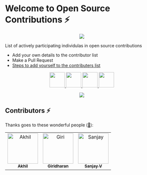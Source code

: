 # Welcome to Open Source Contributions ⚡


<p align="center">
    <a href="#">
        <img  src="https://res.cloudinary.com/dr8csfvlj/image/upload/v1702916417/git-2_qlcgut.png"/>
    </a>
</p>

<p>List of actively participating individulas in open source contributions</p>

- Add your own details to the contributor list
- Make a Pull Request
- [Steps to add yourself to the contributers list](https://github.com/ALANAK777/Welcome-to-Open-Source-Contribution/blob/main/Contribute.md)

<p align="center">
    <a href="https://twitter.com/akhil_r777">
        <img height="50" src="https://cdn-icons-png.flaticon.com/512/4096/4096132.png"/>
    </a>
    <a href="https://www.linkedin.com/in/akhil-r777/">
        <img height="50" src="https://user-images.githubusercontent.com/46517096/166973395-19676cd8-f8ec-4abf-83ff-da8243505b82.png"/>
    </a>
    <a href="https://youtube.com/@notsatisfy-777?si=eKpJPCliUGZxqOwz">
        <img height="50"  src="https://res.cloudinary.com/dr8csfvlj/image/upload/v1702919669/ytx_vkpqjc.png"/>
    </a>
    <a href="https://www.instagram.com/alan_unique_15/">
        <img height="50" src="https://user-images.githubusercontent.com/46517096/166974368-9798f39f-1f46-499c-b14e-81f0a3f83a06.png"/>
    </a>
</p>
  
<p align="center">
  <img src= "https://media.giphy.com/media/3xz2Bw12fe9iyG06v6/giphy.gif">
</p>

## Contributors ⚡

Thanks goes to these wonderful people ([:hugs:](https://allcontributors.org/docs/en/emoji-key)):


<table>
    <tbody>
        <tr>
            <td align="center">
                <a href="https://github.com/ALANAK777">
                    <img src="https://res.cloudinary.com/dr8csfvlj/image/upload/v1702917986/my_pic_2_gsqots.jpg" width="100px;" alt="Akhil"/>
                    <br />
                    <sub><b>Akhil</b></sub>
                </a> 
            </td>
            <td align="center">
                <a href="https://github.com/Giridharan002">
                    <img src="https://avatars.githubusercontent.com/u/123318221?v=4" width="100px;" alt="Giri"/>
                    <br />
                    <sub><b>Giridharan</b></sub>
                </a> 
            </td>
              <td align="center">
                <a href="https://github.com/SanjayVD777">
                    <img src="https://avatars.githubusercontent.com/u/154277404?v=4" width="100px;" alt="Sanjay"/>
                    <br />
                    <sub><b>Sanjay V</b></sub>
                </a> 
            </td>
        </tr>
    </tbody>
</table>
